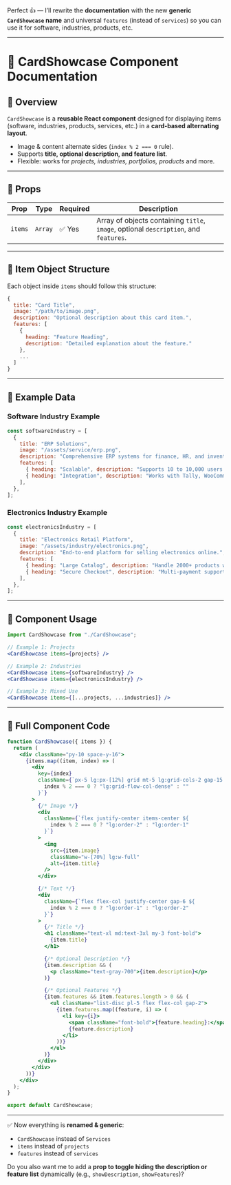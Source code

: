 Perfect 👍 — I’ll rewrite the **documentation** with the new **generic `CardShowcase` name** and universal `features` (instead of `services`) so you can use it for software, industries, products, etc.

---

# 📘 CardShowcase Component Documentation

## 🔹 Overview

`CardShowcase` is a **reusable React component** designed for displaying items (software, industries, products, services, etc.) in a **card-based alternating layout**.

* Image & content alternate sides (`index % 2 === 0` rule).
* Supports **title, optional description, and feature list**.
* Flexible: works for *projects, industries, portfolios, products* and more.

---

## 🔹 Props

| Prop    | Type    | Required | Description                                                                           |
| ------- | ------- | -------- | ------------------------------------------------------------------------------------- |
| `items` | `Array` | ✅ Yes    | Array of objects containing `title`, `image`, optional `description`, and `features`. |

---

## 🔹 Item Object Structure

Each object inside `items` should follow this structure:

```js
{
  title: "Card Title",
  image: "/path/to/image.png",
  description: "Optional description about this card item.",
  features: [
    {
      heading: "Feature Heading",
      description: "Detailed explanation about the feature."
    },
    ...
  ]
}
```

---

## 🔹 Example Data

### Software Industry Example

```js
const softwareIndustry = [
  {
    title: "ERP Solutions",
    image: "/assets/service/erp.png",
    description: "Comprehensive ERP systems for finance, HR, and inventory.",
    features: [
      { heading: "Scalable", description: "Supports 10 to 10,000 users seamlessly." },
      { heading: "Integration", description: "Works with Tally, WooCommerce, and CRM tools." },
    ],
  },
];
```

### Electronics Industry Example

```js
const electronicsIndustry = [
  {
    title: "Electronics Retail Platform",
    image: "/assets/industry/electronics.png",
    description: "End-to-end platform for selling electronics online.",
    features: [
      { heading: "Large Catalog", description: "Handle 2000+ products with ease." },
      { heading: "Secure Checkout", description: "Multi-payment support with fraud detection." },
    ],
  },
];
```

---

## 🔹 Component Usage

```jsx
import CardShowcase from "./CardShowcase";

// Example 1: Projects
<CardShowcase items={projects} />

// Example 2: Industries
<CardShowcase items={softwareIndustry} />
<CardShowcase items={electronicsIndustry} />

// Example 3: Mixed Use
<CardShowcase items={[...projects, ...industries]} />
```

---

## 🔹 Full Component Code

```jsx
function CardShowcase({ items }) {
  return (
    <div className="py-10 space-y-16">
      {items.map((item, index) => (
        <div
          key={index}
          className={`px-5 lg:px-[12%] grid mt-5 lg:grid-cols-2 gap-15 items-center ${
            index % 2 === 0 ? "lg:grid-flow-col-dense" : ""
          }`}
        >
          {/* Image */}
          <div
            className={`flex justify-center items-center ${
              index % 2 === 0 ? "lg:order-2" : "lg:order-1"
            }`}
          >
            <img
              src={item.image}
              className="w-[70%] lg:w-full"
              alt={item.title}
            />
          </div>

          {/* Text */}
          <div
            className={`flex flex-col justify-center gap-6 ${
              index % 2 === 0 ? "lg:order-1" : "lg:order-2"
            }`}
          >
            {/* Title */}
            <h1 className="text-xl md:text-3xl my-3 font-bold">
              {item.title}
            </h1>

            {/* Optional Description */}
            {item.description && (
              <p className="text-gray-700">{item.description}</p>
            )}

            {/* Optional Features */}
            {item.features && item.features.length > 0 && (
              <ul className="list-disc pl-5 flex flex-col gap-2">
                {item.features.map((feature, i) => (
                  <li key={i}>
                    <span className="font-bold">{feature.heading}:</span>{" "}
                    {feature.description}
                  </li>
                ))}
              </ul>
            )}
          </div>
        </div>
      ))}
    </div>
  );
}

export default CardShowcase;
```

---

✅ Now everything is **renamed & generic**:

* `CardShowcase` instead of `Services`
* `items` instead of `projects`
* `features` instead of `services`

Do you also want me to add a **prop to toggle hiding the description or feature list** dynamically (e.g., `showDescription`, `showFeatures`)?
